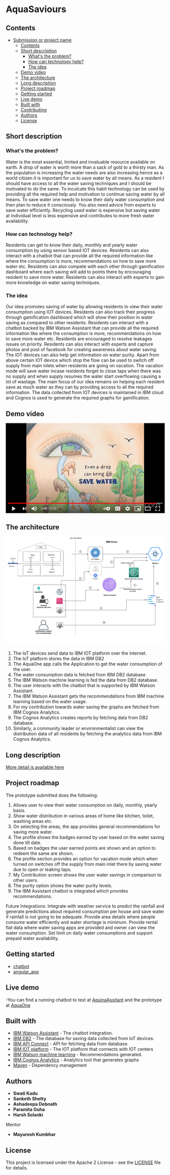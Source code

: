 # AquaSaviours



## Contents

- [Submission or project name](#submission-or-project-name)
  - [Contents](#contents)
  - [Short description](#short-description)
    - [What's the problem?](#whats-the-problem)
    - [How can technology help?](#how-can-technology-help)
    - [The idea](#the-idea)
  - [Demo video](#demo-video)
  - [The architecture](#the-architecture)
  - [Long description](#long-description)
  - [Project roadmap](#project-roadmap)
  - [Getting started](#getting-started)
  - [Live demo](#live-demo)
  - [Built with](#built-with)
  - [Contributing](#contributing)
  - [Authors](#authors)
  - [License](#license)

## Short description

### What's the problem?

Water is the most essential, limited and invaluable resource available on earth. A drop of water is worth more than a sack of gold to a thirsty man. As the population is increasing the water needs are also increasing hence as a world citizen it is important for us to save water by all means. As a resident I should have access to all the water saving techniques and I should be motivated to do the same. To inculcate this habit technology can be used by providing all the required help and motivation to continue saving water by all means. To save water one needs to know their daily water consumption and then plan to reduce it consciously. You also need advice from experts to save water efficiently. Recycling used water is expensive but saving water at individual level is less expensive and contributes to more fresh water availability.

### How can technology help?

Residents can get to know their daily, monthly and yearly water consumption by using sensor based IOT devices. Residents can also interact with a chatbot that can provide all the required information like where the consumption is more, recommendations on how to save more water etc. Residents can also compete with each other through gamification dashboard where each saving will add to points there by encouraging resident to save more water. Residents can also interact with experts to gain more knowledge on water saving techniques. 

### The idea

Our idea promotes saving of water by allowing residents to view their water consumption using IOT devices. Residents can also track their progress through gamification dashboard which will show their position in water saving as compared to other residents. Residents can interact with a chatbot backed by IBM Watson Assistant that can provide all the required information like where the consumption is more, recommendations on how to save more water etc. Residents are  encouraged to resolve leakages issues on priority. Residents can also interact with experts and capture photos and post of facebook for creating awareness about water saving. The IOT devices can also help get information on water purity.
Apart from above certain IOT device which stop the flow can be used to switch off supply from main inlets when residents are going on vacation. The vacation mode will save water incase residents forget to close taps when there was no supply and when supply resumes the water start overflowing causing a lot of wastage.
The main focus of our idea remains on helping each resident save as much water as they can by providing access to all the required information. The data collected from IOT devices is maintained in IBM cloud and Cognos is used to generate the required graphs for gamification.

## Demo video
[![Watch the video](https://github.com/swati-kadu/AquaSaviours/blob/main/images/savewater.png)](https://www.youtube.com/watch?v=EShozfM1Pik)

## The architecture

![Video transcription/translation app](./images/final-home-nw.png)

1. The IoT devices send data to IBM IOT platform over the internet.
2. The IoT platform stores the data in IBM DB2
3. The AquaOne app calls the Application to get the water consumption of the user.
4. The water consumption data is fetched from IBM DB2 database
5. The IBM Watson machine learning is fed the data from DB2 database.
6. The user interacts with the chatbot that is supported by IBM Watson Assistant.
7. The IBM Watson Assistant gets the recommendations from IBM machine learning based on the water usage.
8. For my contribution towards water saving the graphs are fetched from IBM Cognos Analytics.
9. The Cognos Analytics creates reports by fetching data from DB2 database. 
10. Similarly, a community leader or environmentalist can view the distribution data of all residents by fetching the analytics data from IBM Cognos Analytics.

## Long description

[More detail is available here](./docs/DESCRIPTION.md)

## Project roadmap
The prototype submitted does the following:
1. Allows user to view their water consumption on daily, monthly, yearly basis.
2. Show water distribution in various areas of home like kitchen, toilet, washing areas etc.
3. On selecting the areas, the app provides general recommendations for saving more water.
4. The profile shows the badges earned by user based on the water saving done till date.
5. Based on badges the user earned points are shown and an option to redeem the same are shown.
6. The profile section provides an option for vacation mode which when turned on switches off the supply from main inlet there by saving water due to open or leaking taps.
7. My Contribution screen shows the user water savings in comparison to other users.
8. The purity option shows the water purity levels.
9. The IBM Assistant chatbot is integrated which provides recommendations.


Future Integrations:
   Integrate with weather service to predict the rainfall and generate predictions about required consumption per house and save water if rainfall is not going to be adequate.
   Provide area details where people consume water efficiently and water shortage is minimum.
   Provide rental flat data where water saving apps are provided and owner can view the water consumption.
   Set limit on daily water consumptions and support prepaid water availability.





## Getting started


- [chatbot](./chatbot/index.html)
- [angular_app](./angular_app/)

## Live demo

-You can find a running chatbot to test at [AquinaAssitant](https://sites.google.com/view/aquasaviours/home) and the prototype at [AquaOne](https://xd.adobe.com/view/605059e6-2920-4f23-85f3-d303b64300ba-3503)

## Built with

- [IBM Watson Assistant](https://www.ibm.com/in-en/cloud/watson-assistant) - The chatbot integration.
- [IBM DB2](https://www.ibm.com/uk-en/analytics/db2) - The database for saving data collected from IoT devices.
- [IBM API Connect](https://cloud.ibm.com/catalog?search=api%20connect#search_results) - API for fetching data from database.
- [IBM IOT platform](https://internetofthings.ibmcloud.com/) - The IOT platform that connects with IOT centers
- [IBM Watson machine learning](https://www.ibm.com/in-en/cloud/machine-learning) - Recommendations generated.
- [IBM Cognos Analytics](https://www.ibm.com/community/businessanalytics/cognos/) - Analytics tool that generates graphs
- [Maven](https://maven.apache.org/) - Dependency management


## Authors

- **Swati Kadu** 
- **Sanketh Shetty** 
- **Ashadeepa Debnath** 
- **Paramita Guha**
- **Harsh Solanki**

Mentor
- **Mayuresh Kumbhar**

## License

This project is licensed under the Apache 2 License - see the [LICENSE](LICENSE) file for details.


